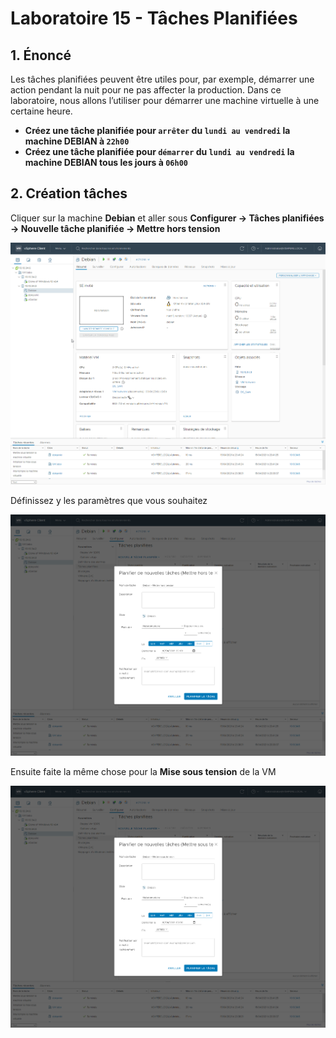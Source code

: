# Laboratoire 15 - Tâches Planifiées

## 1. Énoncé

Les tâches planifiées peuvent être utiles pour, par exemple, démarrer une action pendant la nuit pour ne pas affecter la production. Dans ce laboratoire, nous allons l’utiliser pour démarrer une machine virtuelle à une certaine heure.

* **Créez une tâche planifiée pour `arrêter` du `lundi au vendredi` la machine DEBIAN à `22h00`**
* **Créez une tâche planifiée pour `démarrer` du `lundi au vendredi` la machine DEBIAN tous les jours à `06h00`**

## 2. Création tâches

Cliquer sur la machine **Debian** et aller sous **Configurer -> Tâches planifiées -> Nouvelle tâche planifiée -> Mettre hors tension**

![](../.gitbook/assets/ZXbvFgEBR7.gif)

Définissez y les paramètres que vous souhaitez

![](<../.gitbook/assets/image (6).png>)

Ensuite faite la même chose pour la **Mise sous tension** de la VM

![](<../.gitbook/assets/image (43).png>)
